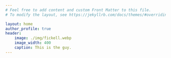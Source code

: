 ```yaml
---
# Feel free to add content and custom Front Matter to this file.
# To modify the layout, see https://jekyllrb.com/docs/themes/#overriding-theme-defaults

layout: home
author_profile: true
header:
    image: ./img/fickell.webp
    image_width: 400
    caption: This is the guy.
---
```


